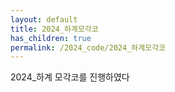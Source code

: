 ```yaml
---
layout: default
title: 2024_하계모각코
has_children: true
permalink: /2024_code/2024_하계모각코
---
```

2024_하계 모각코를 진행하였다
